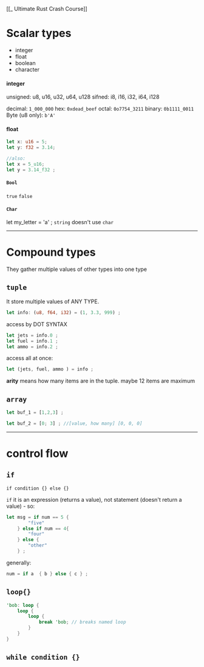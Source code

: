 [[_ Ultimate Rust Crash Course]]

# Scalar types
- integer
- float
- boolean
- character


#### integer
unsigned: u8, u16, u32, u64, u128
sifned: i8, i16, i32, i64, i128

decimal: `1_000_000`
hex: `0xdead_beef`
octal: `0o7754_3211`
binary: `0b1111_0011`
Byte (u8 only): `b'A'`

#### float
```rust
let x: u16 = 5;
let y: f32 = 3.14;

//also:
let x = 5_u16;
let y = 3.14_f32 ;
```

#### `Bool`
`true`
`false`

#### `Char`
let my_letter = 'a' ;
`string` doesn't use `char`

-------------
# Compound types
They gather multiple values of other types into one type

## `tuple`
It store multiple  values of ANY TYPE.
```rust
let info: (u8, f64, i32) = (1, 3.3, 999) ;
```

access by DOT SYNTAX
```rust
let jets = info.0 ;
let fuel = info.1 ;
let ammo = info.2 ;
```

access all at once:
```rust
let (jets, fuel, ammo ) = info ;
```

**arity** means how many items are in the tuple. maybe 12 items are maximum

## `array`
```rust
let buf_1 = [1,2,3] ;

let buf_2 = [0; 3] ; //[value, how many] [0, 0, 0]
```


-------------
# control flow

## `if`
`if condition {} else {}`

`if` it is an expression (returns a value), not statement (doesn't return a value) - so:
```rust
let msg = if num == 5 {
		"five" 
	} else if num == 4{
		"four" 
	} else {
		"other"
	} ;

```

generally:
```rust
num = if a  { b } else { c } ;
```


## `loop{}`

```rust
'bob: loop {
	loop {
		loop {
			break 'bob; // breaks named loop
		}
	}
}
```


## `while condition {}`



